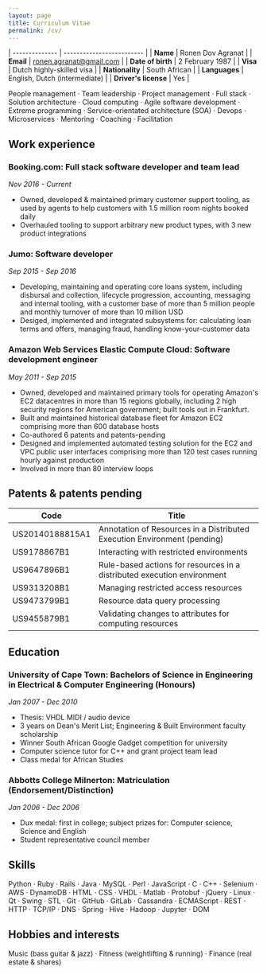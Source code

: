 ```yaml
---
layout: page
title: Curriculum Vitae
permalink: /cv/
---
```


| -------------- | ------------------------- |
| **Name**           | Ronen Dov Agranat         |
| **Email**          | ronen.agranat@gmail.com   |
| **Date of birth**  | 2 February 1987           |
| **Visa**      | Dutch highly-skilled visa |
| **Nationality**    | South African             |
| **Languages**      | English, Dutch (intermediate)            |
| **Driver's license** | Yes                     |

People management &middot; Team leadership &middot; Project management &middot; Full stack &middot; Solution architecture &middot; Cloud computing &middot; Agile software development &middot; Extreme programming &middot; Service-orientated architecture (SOA) &middot; Devops &middot; Microservices &middot; Mentoring &middot; Coaching &middot; Facilitation

## Work experience

### Booking.com: Full stack software developer and team lead

*Nov 2016 - Current*

* Owned, developed & maintained primary customer support tooling, as used by agents to help customers with 1.5 million room nights booked daily
* Overhauled tooling to support arbitrary new product types, with 3 new product integrations
 
### Jumo: Software developer

*Sep 2015 - Sep 2016*

* Developing, maintaining and operating core loans system, including disbursal and collection, lifecycle progression, accounting, messaging and internal tooling, with a customer base of more than 5 million people and monthly turnover of more than 10 million USD
* Desiged, implemented and integrated subsystems for: calculating loan terms and offers, managing fraud, handling know-your-customer data

### Amazon Web Services Elastic Compute Cloud: Software development engineer

*May 2011 - Sep 2015*

* Owned, developed and maintained primary tools for operating Amazon's EC2 datacentres in more than 15 regions globally, including 2 high security regions for American government; built tools out in Frankfurt.
* Built and maintained historical database fleet for Amazon EC2 comprising more than 600 database hosts
* Co-authored 6 patents and patents-pending
* Designed and implemented automated testing solution for the EC2 and VPC public user interfaces comprising more than 120 test cases running hourly against production
* Involved in more than 80 interview loops

## Patents & patents pending

| Code | Title |
| --------------- | -------------------------------------------------- |
| US20140188815A1 | Annotation of Resources in a Distributed Execution Environment  (pending) |
| US9178867B1 | Interacting with restricted environments |
| US9647896B1 | Rule-based actions for resources in a distributed execution environment |
| US9313208B1 | Managing restricted access resources |
| US9473799B1 | Resource data query processing |
| US9455879B1 | Validating changes to attributes for computing resources |

## Education

### University of Cape Town: Bachelors of Science in Engineering in Electrical & Computer Engineering (Honours)
*Jan 2007 - Dec 2010*
* Thesis: VHDL MIDI / audio device
* 3 years on Dean's Merit List; Engineering & Built Environment faculty scholarship
* Winner South African Google Gadget competition for university
* Computer science tutor for C++ and grant project team lead
* Class medal for African Studies

### Abbotts College Milnerton: Matriculation (Endorsement/Distinction)
*Jan 2006 - Dec 2006*

* Dux medal: first in college; subject prizes for: Computer science, Science and English
* Student representative council member

## Skills

Python &middot; Ruby &middot; Rails &middot; Java &middot; MySQL &middot; Perl &middot; JavaScript &middot; C &middot; C++ &middot; Selenium &middot; AWS &middot; DynamoDB &middot; HTML &middot; CSS &middot; VHDL &middot; Matlab &middot; Protobuf &middot; jQuery &middot; Linux &middot; Qt &middot; Swing &middot; STL &middot; Git &middot; GitHub &middot; GitLab &middot; Cassandra &middot; ECMAScript &middot; REST &middot; HTTP &middot; TCP/IP &middot; DNS &middot; Spring &middot; Hive &middot; Hadoop &middot; Jupyter &middot; DOM

## Hobbies and interests

Music (bass guitar & jazz) &middot; Fitness (weightlifting & running) &middot; Finance (real estate & shares)
